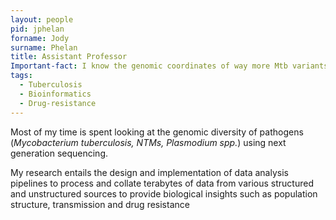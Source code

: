```yaml
---
layout: people
pid: jphelan
forname: Jody
surname: Phelan
title: Assistant Professor
Important-fact: I know the genomic coordinates of way more Mtb variants than I'd like to admit
tags:
  - Tuberculosis
  - Bioinformatics
  - Drug-resistance
---
```


Most of my time is spent looking at the genomic diversity of pathogens (_Mycobacterium tuberculosis, NTMs, Plasmodium spp._) using next generation sequencing.

My research entails the design and implementation of data analysis pipelines to process and collate terabytes of data from various structured and unstructured sources to provide biological insights such as population structure, transmission and drug resistance


